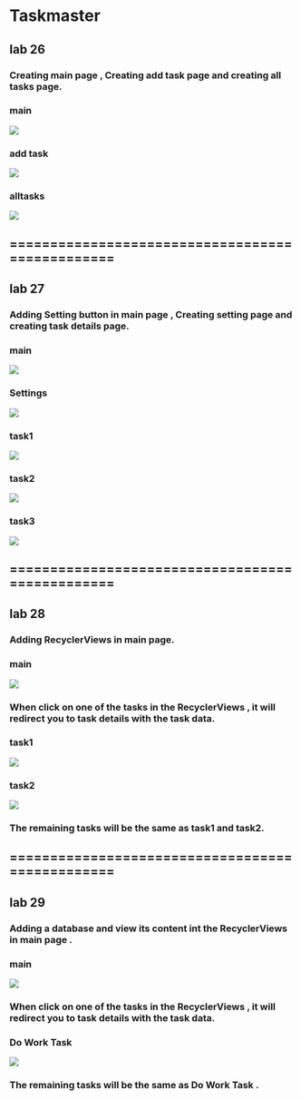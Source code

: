 # Taskmaster
## lab 26
### Creating main page , Creating add task page and creating all tasks page.
### main
![](Main.png)
### add task
![](add-task.png)
### alltasks
![](all-tasks.png)
## ================================================

## lab 27 
### Adding Setting button in main page , Creating setting page and creating task details page.
### main 
![](lab-27-main.png)
### Settings
![](lab-27-settings.png)
### task1
![](lab-27-task1.png)
### task2
![](lab-27-task2.png)
### task3
![](lab-27-task3.png)
## ================================================

## lab 28 
### Adding RecyclerViews in main page.
### main 
![](lab-28-main.png)

### When click on one of the tasks in the RecyclerViews , it will redirect you to task details with the task data.
### task1
![](lab-28-task1.png)
### task2
![](lab-28-task2.png)
### The remaining tasks will be the same as task1 and task2. 
## ================================================

## lab 29 
### Adding a database and view its content int the RecyclerViews in main page .
### main 
![](lab-29-main.png)

### When click on one of the tasks in the RecyclerViews , it will redirect you to task details with the task data.
### Do Work Task
![](lab-29-doWorkTask.png)

### The remaining tasks will be the same as Do Work Task . 

 